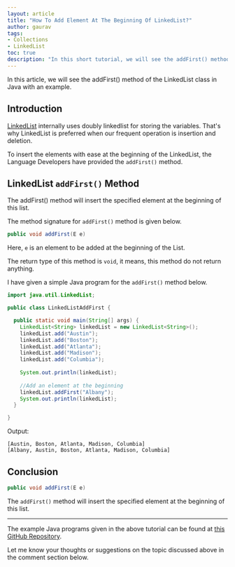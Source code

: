 ```yaml
---
layout: article
title: "How To Add Element At The Beginning Of LinkedList?"
author: gaurav
tags: 
- Collections
- LinkedList
toc: true
description: "In this short tutorial, we will see the addFirst() method of the LinkedList class in Java with an example."
---
```


In this article, we will see the addFirst() method of the LinkedList class in Java with an example.

## Introduction

[LinkedList](https:/coderolls.com/linkedlist-in-java/) internally uses doubly linkedlist for storing the variables. That's why LinkedList is preferred when our frequent operation is insertion and deletion.

To insert the elements with ease at the beginning of the LinkedList, the Language Developers have provided the `addFirst()` method.

## LinkedList `addFirst()` Method

The addFirst() method will insert the specified element at the beginning of this list.

The method signature for `addFirst()` method is given below.

```java
public void addFirst(E e)
```

Here, `e` is an element to be added at the beginning of the List.

The return type of this method is `void`, it means, this method do not return anything.

I have given a simple Java program for the `addFirst()` method below.

```java
import java.util.LinkedList;

public class LinkedListAddFirst {

  public static void main(String[] args) {
    LinkedList<String> linkedList = new LinkedList<String>();
    linkedList.add("Austin");
    linkedList.add("Boston");
    linkedList.add("Atlanta");
    linkedList.add("Madison");
    linkedList.add("Columbia");
    
    System.out.println(linkedList);
    
    //Add an element at the beginning
    linkedList.addFirst("Albany");
    System.out.println(linkedList);
  }

}
```

Output:

```
[Austin, Boston, Atlanta, Madison, Columbia]
[Albany, Austin, Boston, Atlanta, Madison, Columbia]
```

## Conclusion

```java
public void addFirst(E e)
```

The `addFirst()` method will insert the specified element at the beginning of this list.

---

The example Java programs given in the above tutorial can be found at [this GitHub Repository](https://github.com/coderolls/blogpost-coding-examples/tree/main/collections/linkedlist/linkedlist-addfirst-method).

Let me know your thoughts or suggestions on the topic discussed above in the comment section below.
